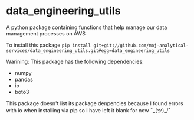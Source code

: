 # data_engineering_utils
A python package containing functions that help manage our data management processes on AWS

To install this package
`pip install git+git://github.com/moj-analytical-services/data_engineering_utils.git#egg=data_engineering_utils`

Warining: This package has the following dependencies:
- numpy
- pandas
- io
- boto3

This package doesn't list its package denpencies because I found errors with io when installing via pip so I have left it blank for now ¯\_(ツ)_/¯